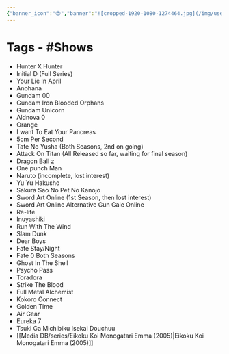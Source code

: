 ```yaml
---
{"banner_icon":"😍","banner":"![cropped-1920-1080-1274464.jpg](/img/user/Resources/%F0%9F%93%81%20Files/%F0%9F%93%B8Images/cropped-1920-1080-1274464.jpg)","dg-publish":true,"permalink":"/my-anime-list/anime-s-i-ve-watched/","dgPassFrontmatter":true,"noteIcon":"1","created":"2023-11-14T21:08:39.810+05:30","updated":"2023-12-12T01:00:06.679+05:30"}
---
```


# Tags - #Shows 
- Hunter X Hunter
- Initial D (Full Series)
- Your Lie In April
- Anohana
- Gundam 00
- Gundam Iron Blooded Orphans
- Gundam Unicorn
- Aldnova 0
- Orange
- I want To Eat Your Pancreas
- 5cm Per Second
- Tate No Yusha (Both Seasons, 2nd on going)
- Attack On Titan (All Released so far, waiting for final season)
- Dragon Ball z
- One punch Man
- Naruto (incomplete, lost interest)
- Yu Yu Hakusho
- Sakura Sao No Pet No Kanojo
- Sword Art Online (1st Season, then lost interest)
- Sword Art Online Alternative Gun Gale Online
- Re-life
- Inuyashiki
- Run With The Wind
- Slam Dunk
- Dear Boys
- Fate Stay/Night
- Fate 0 Both Seasons
- Ghost In The Shell
- Psycho Pass
- Toradora
- Strike The Blood
- Full Metal Alchemist
- Kokoro Connect
- Golden Time
- Air Gear
- Eureka 7
- Tsuki Ga Michibiku Isekai Douchuu
- [[Media DB/series/Eikoku Koi Monogatari Emma (2005)\|Eikoku Koi Monogatari Emma (2005)]]